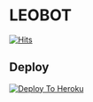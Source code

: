 
# LEOBOT
[![Hits](https://hits.seeyoufarm.com/api/count/incr/badge.svg?url=https%3A%2F%2Fgithub.com%2FMr-confused%2Fcatpack&count_bg=%2379C83D&title_bg=%23555555&icon=&icon_color=%23E7E7E7&title=hits&edge_flat=false)](https://github.com/JMTHON/RRRD7)



## Deploy
[![Deploy To Heroku](https://www.herokucdn.com/deploy/button.svg)](https://heroku.com/deploy?template=https://github.com/Leo-ilys/LeoPack)

## 
 

